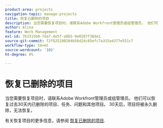 ```yaml
---
product-area: projects
navigation-topic: manage-projects
title: 恢复已删除的项目
description: 当您需要恢复项目时，请联系Adobe Workfront管理员或组管理员。 他们可以恢复过去30天内已删除的项目、任务、问题和其他项目。 30天后，项目将被永久删除，无法恢复。
author: Alina
feature: Work Management
exl-id: 7b3315b0-7da7-4e5f-a8b5-9e0207f38de1
source-git-commit: f2f825280204b56d2dc85efc7a315a4377e551c7
workflow-type: tm+mt
source-wordcount: '102'
ht-degree: 0%

---
```


# 恢复已删除的项目

当您需要恢复项目时，请联系Adobe Workfront管理员或组管理员。 他们可以恢复过去30天内已删除的项目、任务、问题和其他项目。 30天后，项目将被永久删除，无法恢复。

有关恢复项目的更多信息，请参阅 [恢复已删除的项目](../../../administration-and-setup/manage-workfront/manage-deleted-items/restore-deleted-items.md).
